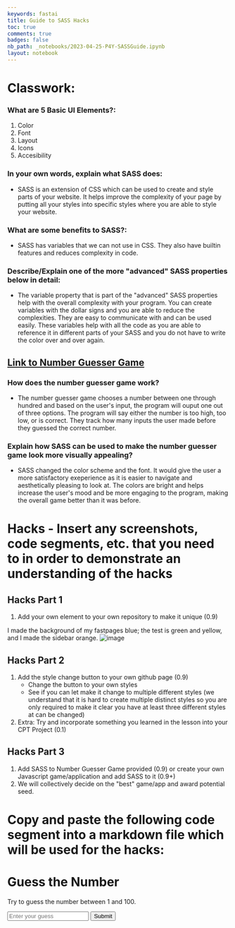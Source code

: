 ```yaml
---
keywords: fastai
title: Guide to SASS Hacks 
toc: true
comments: true
badges: false
nb_path: _notebooks/2023-04-25-P4Y-SASSGuide.ipynb
layout: notebook
---
```


<!--
#################################################
### THIS FILE WAS AUTOGENERATED! DO NOT EDIT! ###
#################################################
# file to edit: _notebooks/2023-04-25-P4Y-SASSGuide.ipynb
-->

<div class="container" id="notebook-container">
        
<div class="cell border-box-sizing text_cell rendered"><div class="inner_cell">
<div class="text_cell_render border-box-sizing rendered_html">
<h1 id="Classwork:">Classwork:<a class="anchor-link" href="#Classwork:"> </a></h1><h3 id="What-are-5-Basic-UI-Elements?:">What are 5 Basic UI Elements?:<a class="anchor-link" href="#What-are-5-Basic-UI-Elements?:"> </a></h3><ol>
<li>Color </li>
<li>Font</li>
<li>Layout</li>
<li>Icons</li>
<li>Accesibility</li>
</ol>
<h3 id="In-your-own-words,-explain-what-SASS-does:">In your own words, explain what SASS does:<a class="anchor-link" href="#In-your-own-words,-explain-what-SASS-does:"> </a></h3><ul>
<li>SASS is an extension of CSS which can be used to create and style parts of your website. It helps improve the complexity of your page by putting all your styles into specific styles where you are able to style your website.</li>
</ul>
<h3 id="What-are-some-benefits-to-SASS?:">What are some benefits to SASS?:<a class="anchor-link" href="#What-are-some-benefits-to-SASS?:"> </a></h3><ul>
<li>SASS has variables that we can not use in CSS. They also have builtin features and reduces complexity in code.</li>
</ul>
<h3 id="Describe/Explain-one-of-the-more-&quot;advanced&quot;-SASS-properties-below-in-detail:">Describe/Explain one of the more "advanced" SASS properties below in detail:<a class="anchor-link" href="#Describe/Explain-one-of-the-more-&quot;advanced&quot;-SASS-properties-below-in-detail:"> </a></h3><ul>
<li>The variable property that is part of the "advanced" SASS properties help with the overall complexity with your program. You can create variables with the dollar signs and you are able to reduce the complexities. They are easy to communicate with and can be used easily. These variables help with all the code as you are able to reference it in different parts of your SASS and you do not have to write the color over and over again.</li>
</ul>
<h2 id="Link-to-Number-Guesser-Game"><a href="https://anicricket.github.io/tmv4/_pages/numberguesser_v3.html">Link to Number Guesser Game</a><a class="anchor-link" href="#Link-to-Number-Guesser-Game"> </a></h2><h3 id="How-does-the-number-guesser-game-work?">How does the number guesser game work?<a class="anchor-link" href="#How-does-the-number-guesser-game-work?"> </a></h3><ul>
<li>The number guesser game chooses a number between one through hundred and based on the user's input, the program will ouput one out of three options. The program will say either the number is too high, too low, or is correct. They track how many inputs the user made before they guessed the correct number. </li>
</ul>
<h3 id="Explain-how-SASS-can-be-used-to-make-the-number-guesser-game-look-more-visually-appealing?">Explain how SASS can be used to make the number guesser game look more visually appealing?<a class="anchor-link" href="#Explain-how-SASS-can-be-used-to-make-the-number-guesser-game-look-more-visually-appealing?"> </a></h3><ul>
<li>SASS changed the color scheme and the font. It would give the user a more satisfactory exeperience as it is easier to navigate and aesthetically pleasing to look at. The colors are bright and helps increase the user's mood and be more engaging to the program, making the overall game better than it was before.</li>
</ul>

</div>
</div>
</div>
<div class="cell border-box-sizing text_cell rendered"><div class="inner_cell">
<div class="text_cell_render border-box-sizing rendered_html">
<h1 id="Hacks---Insert-any-screenshots,-code-segments,-etc.-that-you-need-to-in-order-to-demonstrate-an-understanding-of-the-hacks">Hacks - Insert any screenshots, code segments, etc. that you need to in order to demonstrate an understanding of the hacks<a class="anchor-link" href="#Hacks---Insert-any-screenshots,-code-segments,-etc.-that-you-need-to-in-order-to-demonstrate-an-understanding-of-the-hacks"> </a></h1><h2 id="Hacks-Part-1">Hacks Part 1<a class="anchor-link" href="#Hacks-Part-1"> </a></h2><ol>
<li>Add your own element to your own repository to make it unique (0.9)</li>
</ol>
<p>I made the background of my fastpages blue; the test is green and yellow, and I made the sidebar orange.
<img src="https://user-images.githubusercontent.com/111464920/234405629-c8fd8733-98c1-4691-9c1b-06fbd82bc618.png" alt="image"></p>
<h2 id="Hacks-Part-2">Hacks Part 2<a class="anchor-link" href="#Hacks-Part-2"> </a></h2><ol>
<li>Add the style change button to your own github page (0.9)<ul>
<li>Change the button to your own styles </li>
<li>See if you can let make it change to multiple different styles (we understand that it is hard to create multiple distinct styles so you are only required to make it clear you have at least three different styles at can be changed)</li>
</ul>
</li>
<li>Extra: Try and incorporate something you learned in the lesson into your CPT Project (0.1)</li>
</ol>
<h2 id="Hacks-Part-3">Hacks Part 3<a class="anchor-link" href="#Hacks-Part-3"> </a></h2><ol>
<li>Add SASS to Number Guesser Game provided (0.9) or create your own Javascript game/application and add SASS to it (0.9+)</li>
<li>We will collectively decide on the "best" game/app and award potential seed. </li>
</ol>
<h1 id="Copy-and-paste-the-following-code-segment-into-a-markdown-file-which-will-be-used-for-the-hacks:">Copy and paste the following code segment into a markdown file which will be used for the hacks:<a class="anchor-link" href="#Copy-and-paste-the-following-code-segment-into-a-markdown-file-which-will-be-used-for-the-hacks:"> </a></h1>
</div>
</div>
</div>  <html>
<head>
  <title>Guess the Number</title>
</head>
<body>
  <h1>Guess the Number</h1>
  <p>Try to guess the number between 1 and 100.</p>
  <input type="text" id="guess" placeholder="Enter your guess">
  <button onclick="checkGuess()">Submit</button>
  <p id="result"></p>

  <script>
    // Generate a random number between 1 and 100
    const randomNumber = Math.floor(Math.random() * 100) + 1;
    let attempts = 0;

    function checkGuess() {
      // Get the user's guess
      const guess = parseInt(document.getElementById("guess").value);

      // Increase the number of attempts
      attempts++;

      // Check if the guess is correct
      if (guess === randomNumber) {
        document.getElementById("result").innerHTML = `Congratulations! You guessed the number in ${attempts} attempts.`;
      } else if (guess < randomNumber) {
        document.getElementById("result").innerHTML = "Too low. Guess again.";
      } else {
        document.getElementById("result").innerHTML = "Too high. Guess again.";
      }
    }
  </script>
</body>
</html>
</div>
 

